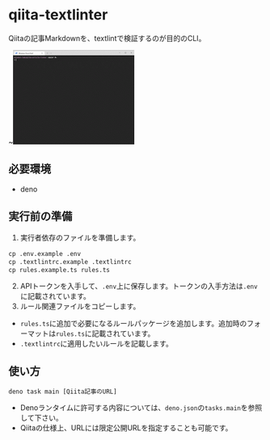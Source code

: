 # qiita-textlinter

Qiitaの記事Markdownを、textlintで検証するのが目的のCLI。

~![](demo.gif)

## 必要環境

* deno

## 実行前の準備

1. 実行者依存のファイルを準備します。

``` console
cp .env.example .env
cp .textlintrc.example .textlintrc
cp rules.example.ts rules.ts
```

2. APIトークンを入手して、`.env`上に保存します。トークンの入手方法は`.env`に記載されています。
3. ルール関連ファイルをコピーします。
  * `rules.ts`に追加で必要になるルールパッケージを追加します。追加時のフォーマットは`rules.ts`に記載されています。
  * `.textlintrc`に適用したいルールを記載します。

## 使い方

```console
deno task main [Qiita記事のURL]
```

* Denoランタイムに許可する内容については、`deno.json`の`tasks.main`を参照して下さい。
* Qiitaの仕様上、URLには限定公開URLを指定することも可能です。
